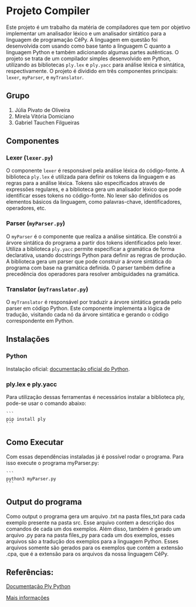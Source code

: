 # Projeto Compiler

Este projeto é um trabalho da matéria de compiladores que tem por objetivo implementar um analisador léxico e um analisador sintático para a linguagem de programação CêPy. A linguagem em questão foi desenvolvida com usando como base tanto a linguagem C quanto a linguagem Python e também adicionando algumas partes autênticas. O projeto se trata de um compilador simples desenvolvido em Python, utilizando as bibliotecas `ply.lex` e `ply.yacc` para análise léxica e sintática, respectivamente. O projeto é dividido em três componentes principais: `lexer`, `myParser`, e `myTranslator`.

## Grupo
1. Júlia Pivato de Oliveira
2. Mirela Vitória Domiciano
3. Gabriel Tauchen Filgueiras

## Componentes

### Lexer (`lexer.py`)

O componente `lexer` é responsável pela análise léxica do código-fonte. A biblioteca `ply.lex` é utilizada para definir os tokens da linguagem e as regras para a análise léxica. Tokens são especificados através de expressões regulares, e a biblioteca gera um analisador léxico que pode identificar esses tokens no código-fonte. No lexer são definidos os elementos básicos da linguagem, como palavras-chave, identificadores, operadores, etc. 

### Parser (`myParser.py`)

O `myParser` é o componente que realiza a análise sintática. Ele constrói a árvore sintática do programa a partir dos tokens identificados pelo lexer. Utiliza a biblioteca `ply.yacc` permite especificar a gramática de forma declarativa, usando docstrings Python para definir as regras de produção. A biblioteca gera um parser que pode construir a árvore sintática do programa com base na gramática definida. O parser também define a precedência dos operadores para resolver ambiguidades na gramática.

### Translator (`myTranslator.py`)

O `myTranslator` é responsável por traduzir a árvore sintática gerada pelo parser em código Python. Este componente implementa a lógica de tradução, visitando cada nó da árvore sintática e gerando o código correspondente em Python.

## Instalações

### Python
Instalação oficial: [documentação oficial do Python](https://python.org.br/instalacao-windows/).

### ply.lex e ply.yacc
Para utilização dessas ferramentas é necessários instalar a biblioteca ply, pode-se usar o comando abaixo:

    ```
    pip install ply
    ```
    
## Como Executar

Com essas dependências instaladas já é possível rodar o programa. Para isso execute o programa myParser.py:

    ```
    python3 myParser.py    
    ```

## Output do programa 
Como output o programa gera um arquivo .txt na pasta files_txt para cada exemplo presente na pasta src. Esse arquivo contem a descrição dos comandos de cada um dos exemplos. Além disso, também é gerado um arquivo .py para na pasta files_py para cada um dos exemplos, esses arquivos são a tradução dos exemplos para a linguagem Python. Esses arquivos somente são gerados para os exemplos que contém a extensão .cpa, que é a extensão para os arquivos da nossa linguagem CêPy. 

## Referências:

[Documentação Ply Python](https://ply.readthedocs.io/en/latest)

[Mais informações](https://www.dabeaz.com/ply/ply.html)
